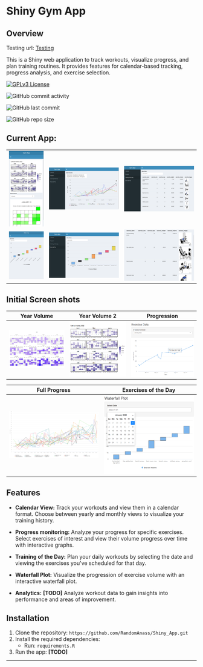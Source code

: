 # Shiny Gym App 

## Overview

Testing url: [Testing](https://randomanass.shinyapps.io/Shiny_App/)

This is a Shiny web application to track workouts, visualize progress, and plan training routines. It provides features for calendar-based tracking, progress analysis, and exercise selection.

[![GPLv3 License](https://img.shields.io/badge/License-GPL%20v3-yellow.svg)](https://opensource.org/licenses/)

![GitHub commit activity](https://img.shields.io/github/commit-activity/y/RandomAnass/Shiny_App)


![GitHub last commit](https://img.shields.io/github/last-commit/RandomAnass/Shiny_App)

![GitHub repo size](https://img.shields.io/github/repo-size/RandomAnass/Shiny_App)

## Current App:



|   |    |  |
|---------------|---------------|---------------|
| <img src="tmp/1.png" alt="Screenshot 1" width="200"/> | <img src="tmp/2.png" alt="Screenshot 2" width="400"/> | <img src="tmp/3.png" alt="Screenshot 3" width="400"/> |
|<img src="tmp/6.png" alt="Screenshot 6" width="200"/> | <img src="tmp/4.png" alt="Screenshot 4" width="400"/> | <img src="tmp/5.png" alt="Screenshot 5" width="400"/> | 





## Initial Screen shots


| Year Volume | Year Volume 2 | Progression |
|-------------|---------------|-------------|
| <img src="tmp/volume_year.png" alt="Year Volume" width="333"/> | <img src="tmp/plot_year.png" alt="Year Volume 2" width="333"/> | <img src="tmp/exo_progress.png" alt="Progression" width="333"/> |

| Full Progress | Exercises of the Day |
|---------------|-----------------------|
| <img src="tmp/progress_graphs.png" alt="Full Progress" width="499"/> | <img src="tmp/day_waterfall.png" alt="Exercises of the Day" width="499"/> |




## Features

- **Calendar View:** Track your workouts and view them in a calendar format. Choose between yearly and monthly views to visualize your training history.

- **Progress monitoring:** Analyze your progress for specific exercises. Select exercises of interest and view their volume progress over time with interactive graphs.

- **Training of the Day:** Plan your daily workouts by selecting the date and viewing the exercises you've scheduled for that day.
  
- **Waterfall Plot:** Visualize the progression of exercise volume with an interactive waterfall plot.

- **Analytics:** **[TODO]**  Analyze workout data to gain insights into performance and areas of improvement.


## Installation
1. Clone the repository: `https://github.com/RandomAnass/Shiny_App.git`
2. Install the required dependencies: 
   - Run: `requirements.R`
3. Run the app: **[TODO]**

----------------------


